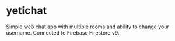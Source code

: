 # yetichat
Simple web chat app with multiple rooms and ability to change your username. Connected to Firebase Firestore v9.
